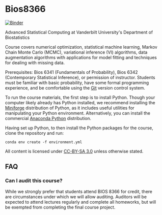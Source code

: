 # Bios8366

[![Binder](https://mybinder.org/badge.svg)](https://mybinder.org/v2/gh/fonnesbeck/bios8366/master)

Advanced Statistical Computing at Vanderbilt University's Department of Biostatistics

Course covers numerical optimization, statistical machine learning, Markov Chain Monte Carlo (MCMC), variational inference (VI) algorithms, data augmentation algorithms with applications for model fitting and techniques for dealing with missing data.

Prerequisites: Bios 6341 (Fundamentals of Probability), Bios 6342 (Contemporary Statistical Inference), or permission of instructor. Students must be familiar with basic probability, have some formal programming experience, and be comfortable using the [Git](http://git-scm.com) version control system.

To run the course materials, the first step is to install Python. Though your computer likely already has Python installed, we recommend installing the [Miniforge](https://github.com/conda-forge/miniforge) distribution of Python, as it includes useful utilities for manipulating your Python environment. Alternatively, you can install the commercial [Anaconda Python](https://www.continuum.io/downloads) distribution.

Having set up Python, to then install the Python packages for the course, clone the repository and run:

`conda env create -f environment.yml`

All content is licensed under [CC-BY-SA 3.0](http://creativecommons.org/licenses/by-sa/3.0/) unless otherwise stated.

## FAQ

### Can I audit this course?

While we strongly prefer that students attend BIOS 8366 for credit, there are circumstances under which we will allow auditing. Auditors will be expected to attend lectures regularly and complete all homeworks, but will be exempted from completing the final course project.


